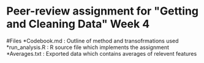 # Peer-review assignment for "Getting and Cleaning Data" Week 4

#Files
*Codebook.md : Outline of method and transofrmations used
*run_analysis.R : R source file which implements the assignment
*Averages.txt : Exported data which contains averages of relevent features
